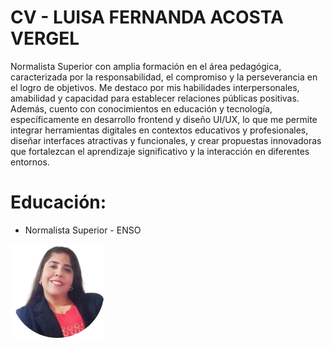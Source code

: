# CV - LUISA FERNANDA ACOSTA VERGEL
Normalista Superior con amplia formación en el área pedagógica, caracterizada por la responsabilidad, el compromiso y la perseverancia en el logro de objetivos. Me destaco por mis habilidades interpersonales, amabilidad y capacidad para establecer relaciones públicas positivas. Además, cuento con conocimientos en educación y tecnología, específicamente en desarrollo frontend y diseño UI/UX, lo que me permite integrar herramientas digitales en contextos educativos y profesionales, diseñar interfaces atractivas y funcionales, y crear propuestas innovadoras que fortalezcan el aprendizaje significativo y la interacción en diferentes entornos.

# Educación:
* Normalista Superior - ENSO


<img src="img/luisaAcosta.png" alt="Foto de Luisa" width="150px" height="150px"></img>
